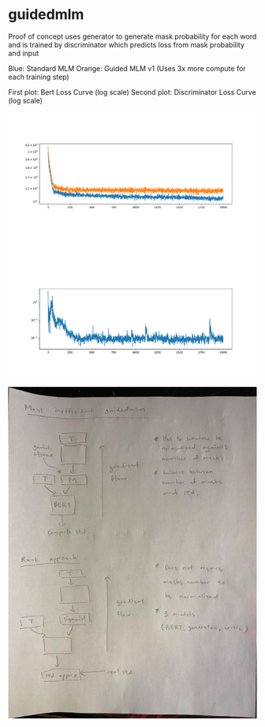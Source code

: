 # guidedmlm

Proof of concept uses generator to generate mask probability for each word and is trained by discriminator which predicts loss from mask probability and input

Blue: Standard MLM
Orange: Guided MLM v1 (Uses 3x more compute for each training step)

First plot: Bert Loss Curve (log scale)
Second plot: Discriminator Loss Curve (log scale)

![alt text](images/Figure_1.png)

![alt text](images/sketch.jpg)
